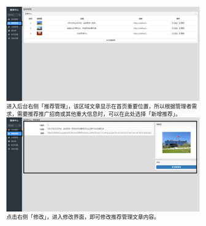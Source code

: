 ![](/assets/推荐管理.png)进入后台右侧「推荐管理」，该区域文章显示在首页重要位置，所以根据管理者需求，需要推荐推广招商或其他重大信息时，可以在此处选择「新增推荐」。![](/assets/推荐管理1.png)点击右侧「修改」，进入修改界面，即可修改推荐管理文章内容。

